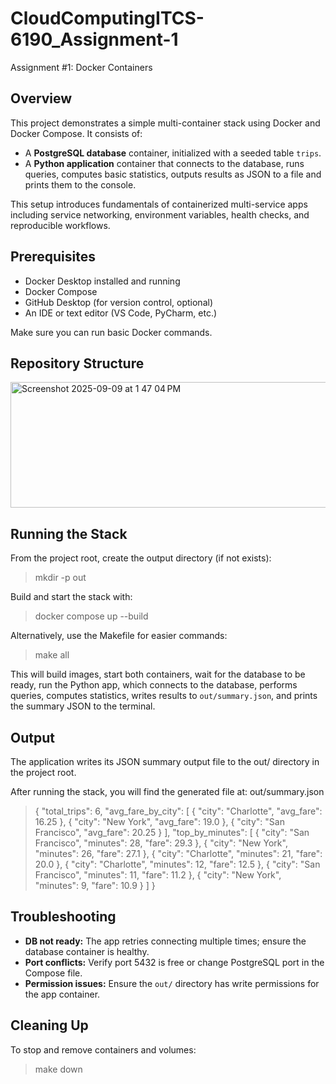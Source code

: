 # CloudComputingITCS-6190_Assignment-1
Assignment #1: Docker Containers

## Overview
This project demonstrates a simple multi-container stack using Docker and Docker Compose. It consists of:  
- A **PostgreSQL database** container, initialized with a seeded table `trips`.  
- A **Python application** container that connects to the database, runs queries, computes basic statistics, outputs results as JSON to a file and prints them to the console.

This setup introduces fundamentals of containerized multi-service apps including service networking, environment variables, health checks, and reproducible workflows.

## Prerequisites
- Docker Desktop installed and running  
- Docker Compose  
- GitHub Desktop (for version control, optional)  
- An IDE or text editor (VS Code, PyCharm, etc.)  

Make sure you can run basic Docker commands.


## Repository Structure

 <img width="516" height="201" alt="Screenshot 2025-09-09 at 1 47 04 PM" src="https://github.com/user-attachments/assets/fd17d9da-c106-41fd-a965-4f713678b613" />


## Running the Stack

From the project root, create the output directory (if not exists):

>mkdir -p out

Build and start the stack with:

>docker compose up --build

Alternatively, use the Makefile for easier commands:

>make all

This will build images, start both containers, wait for the database to be ready, run the Python app, which connects to the database, performs queries, computes statistics, writes results to `out/summary.json`, and prints the summary JSON to the terminal.

## Output

The application writes its JSON summary output file to the out/ directory in the project root.

After running the stack, you will find the generated file at: out/summary.json

> { "total_trips": 6, "avg_fare_by_city": [
    {
      "city": "Charlotte",
      "avg_fare": 16.25
    },
    {
      "city": "New York",
      "avg_fare": 19.0
    },
    {
      "city": "San Francisco",
      "avg_fare": 20.25
    }
  ],
  "top_by_minutes": [
    {
      "city": "San Francisco",
      "minutes": 28,
      "fare": 29.3
    },
    {
      "city": "New York",
      "minutes": 26,
      "fare": 27.1
    },
    {
      "city": "Charlotte",
      "minutes": 21,
      "fare": 20.0
    },
    {
      "city": "Charlotte",
      "minutes": 12,
      "fare": 12.5
    },
    {
      "city": "San Francisco",
      "minutes": 11,
      "fare": 11.2
    },
    {
      "city": "New York",
      "minutes": 9,
      "fare": 10.9
    }
  ]
}

## Troubleshooting

- **DB not ready:** The app retries connecting multiple times; ensure the database container is healthy.  
- **Port conflicts:** Verify port 5432 is free or change PostgreSQL port in the Compose file.  
- **Permission issues:** Ensure the `out/` directory has write permissions for the app container.

## Cleaning Up

To stop and remove containers and volumes:

> make down
> 
